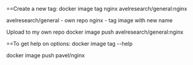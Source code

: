   ==Create a new tag:
  docker image tag nginx avelresearch/general:nginx

  avelresearch/general - own repo
  nginx                - tag image with new name

  Upload to my own repo
  docker image push avelresearch/general:nginx

  ==To get help on options:
  docker image tag --help

  docker image push pavel/nginx